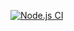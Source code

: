 
[![Node.js CI](https://github.com/Wiseman930/greetExpJS/actions/workflows/node.js.yml/badge.svg)](https://github.com/Wiseman930/greetExpJS/actions/workflows/node.js.yml)